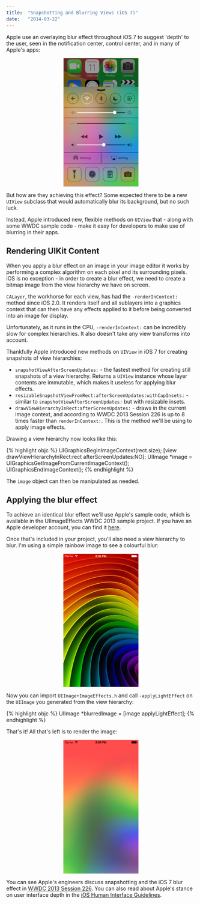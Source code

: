 ```yaml
---
title:  "Snapshotting and Blurring Views (iOS 7)"
date:   "2014-03-22"
---
```


Apple use an overlaying blur effect throughout iOS 7 to suggest 'depth' to the user, seen in the notification center, control center, and in many of Apple's apps:

<img src="/assets/images/2014/03/embrace_translucency_2x2.png" style='width: 200px; margin: auto; display: block;'>

But how are they achieving this effect? Some expected there to be a new `UIView` subclass that would automatically blur its background, but no such luck.

Instead, Apple introduced new, flexible methods on `UIView` that - along with some WWDC sample code - make it easy for developers to make use of blurring in their apps.

Rendering UIKit Content
---

When you apply a blur effect on an image in your image editor it works by performing a complex algorithm on each pixel and its surrounding pixels. iOS is no exception - in order to create a blur effect, we need to create a bitmap image from the view hierarchy we have on screen.

`CALayer`, the workhorse for each view, has had the `-renderInContext:` method since iOS 2.0. It renders itself and all sublayers into a graphics context that can then have any effects applied to it before being converted into an image for display.

Unfortunately, as it runs in the CPU, `-renderInContext:` can be incredibly slow for complex hierarchies. It also doesn't take any view transforms into account.

Thankfully Apple introduced new methods on `UIView` in iOS 7 for creating snapshots of view hierarchies:

- `snapshotViewAfterScreenUpdates:` - the fastest method for creating still snapshots of a view hierarchy. Returns a `UIView` instance whose layer contents are immutable, which makes it useless for applying blur effects.
- `resizableSnapshotViewFromRect:afterScreenUpdates:withCapInsets:` - similar to `snapshotViewAfterScreenUpdates:` but with resizable insets.
- `drawViewHierarchyInRect:afterScreenUpdates:` - draws in the current image context, and according to WWDC 2013 Session 226 is up to 8 times faster than `renderInContext:`. This is the method we'll be using to apply image effects.

Drawing a view hierarchy now looks like this:

{% highlight objc %}
UIGraphicsBeginImageContext(rect.size);
[view drawViewHierarchyInRect:rect afterScreenUpdates:NO];
UIImage *image = UIGraphicsGetImageFromCurrentImageContext();
UIGraphicsEndImageContext();
{% endhighlight %}

The `image` object can then be manipulated as needed.

Applying the blur effect
---

To achieve an identical blur effect we'll use Apple's sample code, which is available in the UIImageEffects WWDC 2013 sample project. If you have an Apple developer account, you can find it [here](https://developer.apple.com/downloads/index.action?name=WWDC%202013).

Once that's included in your project, you'll also need a view hierarchy to blur. I'm using a simple rainbow image to see a colourful blur:

<img src="/assets/images/2014/03/ios-simulator-screen-shot-22-mar-2014-20-30-31.png" style='width: 200px; margin: auto; display: block;'>

Now you can import `UIImage+ImageEffects.h` and call `-applyLightEffect` on the `UIImage` you generated from the view hierarchy:

{% highlight objc %}
UIImage *blurredImage = [image applyLightEffect];
{% endhighlight %}

That's it! All that's left is to render the image:

<img src="/assets/images/2014/03/ios-simulator-screen-shot-22-mar-2014-20-30-33.png" style='width: 200px; margin: auto; display: block;'>

You can see Apple's engineers discuss snapshotting and the iOS 7 blur effect in [WWDC 2013 Session 226](https://developer.apple.com/videos/wwdc/2013/). You can also read about Apple's stance on user interface depth in the [iOS Human Interface Guidelines](https://developer.apple.com/library/ios/documentation/userexperience/conceptual/MobileHIG/index.html).

